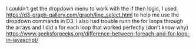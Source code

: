 I couldn't get the dropdown menu to work with the if then logic, I used https://d3-graph-gallery.com/graph/line_select.html to help me use the dropdown commands in D3.
I also had trouble runn the for loops through the arrays and I did a for each loop that worked perfectly (don't know why) https://www.geeksforgeeks.org/difference-between-foreach-and-for-loop-in-javascript/
